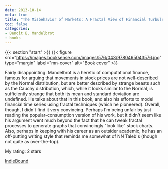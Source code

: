 ```yaml
---
date: 2013-10-14
meta: true
title: "The Misbehavior of Markets: A Fractal View of Financial Turbulence"
toc: false
categories:
- Benoît B. Mandelbrot
- books
---
```


{{< section "start" >}}
{{< figure src="https://images.booksense.com/images/576/043/9780465043576.jpg" type="margin" label="mn-cover" alt="Book cover" >}}

Fairly disappointing. Mandelbrot is a heretic of computational finance, famous for arguing that movements in stock prices are not well-described by the Normal distribution, but are better described by strange beasts such as the Cauchy distribution, which, while it looks similar to the Normal, is sufficiently strange that both its mean and standard deviation are undefined. He talks about that in this book, and also his efforts to model financial time series using fractal techniques (which he pioneered). Overall, though, I didn't find it very convincing. Perhaps I'm being unfair by just reading the popular-consumption version of his work, but it didn't seem like his argument went much beyond the fact that he can tweak fractal processes to generate graphs that convincingly "look like" stock charts. Also, perhaps in keeping with his career as an outsider academic, he has an off-putting writing style that reminds me somewhat of NN Taleb's (though not quite as over-the-top).

My rating: 2 stars  

[IndieBound](https://www.indiebound.org/book/9780465043576)
